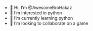 - 👋 Hi, I’m @AwesomeBroHakaz
- 👀 I’m interested in python
- 🌱 I’m currently learning python
- 💞️ I’m looking to collaborate on a game
<!---
AwesomeBroHakaz/AwesomeBroHakaz is a ✨ special ✨ repository because its `README.md` (this file) appears on your GitHub profile.
You can click the Preview link to take a look at your changes.
--->
